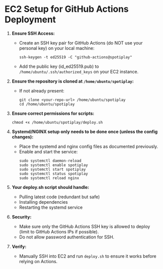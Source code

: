 # EC2 Setup for GitHub Actions Deployment

1. **Ensure SSH Access:**
   - Create an SSH key pair for GitHub Actions (do NOT use your personal key) on your local machine:
     ```
     ssh-keygen -t ed25519 -C "github-actions@spotiplay"
     ```
   - Add the public key (id_ed25519.pub) to `/home/ubuntu/.ssh/authorized_keys` on your EC2 instance.

2. **Ensure the repository is cloned at `/home/ubuntu/spotiplay`:**
   - If not already present:
     ```
     git clone <your-repo-url> /home/ubuntu/spotiplay
     cd /home/ubuntu/spotiplay
     ```

3. **Ensure correct permissions for scripts:**
   ```
   chmod +x /home/ubuntu/spotiplay/deploy.sh
   ```

4. **Systemd/NGINX setup only needs to be done once (unless the config changes):**
   - Place the systemd and nginx config files as documented previously.
   - Enable and start the service:
     ```
     sudo systemctl daemon-reload
     sudo systemctl enable spotiplay
     sudo systemctl start spotiplay
     sudo systemctl status spotiplay
     sudo systemctl reload nginx
     ```

5. **Your deploy.sh script should handle:**
   - Pulling latest code (redundant but safe)
   - Installing dependencies
   - Restarting the systemd service

6. **Security:**
   - Make sure only the GitHub Actions SSH key is allowed to deploy (limit to GitHub Actions IPs if possible).
   - Do not allow password authentication for SSH.

7. **Verify:**
   - Manually SSH into EC2 and run `deploy.sh` to ensure it works before relying on Actions.

